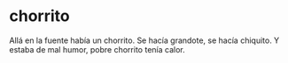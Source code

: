 # chorrito
Allá en la fuente había un chorrito. Se hacía grandote, se hacía chiquito. Y estaba de mal humor, pobre chorrito tenía calor.
